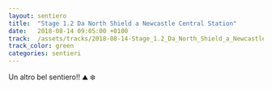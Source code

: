 ```yaml
---
layout: sentiero
title:  "Stage 1.2 Da North Shield a Newcastle Central Station"
date:   2018-08-14 09:05:00 +0100
track:  /assets/tracks/2018-08-14-Stage_1.2_Da_North_Shield_a_Newcastle_Central_Station.gpx
track_color: green
categories: sentieri
---
```


Un altro bel sentiero!! :mountain: :snowflake: